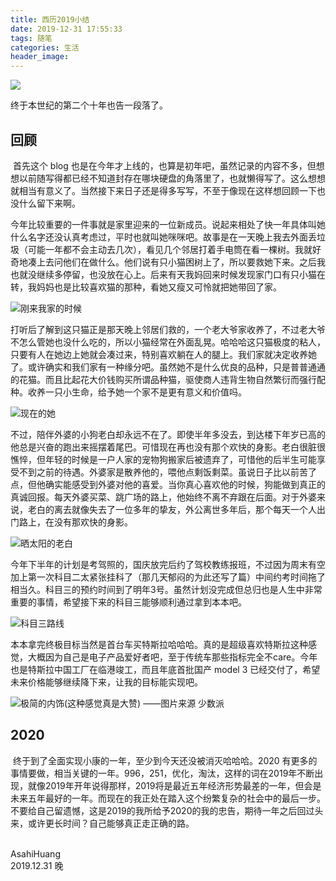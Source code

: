 ```yaml
---
title: 西历2019小结
date: 2019-12-31 17:55:33
tags: 随笔
categories: 生活
header_image:
---
```


![](https://images-asahih-com.s3.ap-northeast-1.amazonaws.com/blog/2020/04/04/head.jpg)

终于本世纪的第二个十年也告一段落了。

<!--more-->

## 回顾

​	首先这个 blog 也是在今年才上线的，也算是初年吧，虽然记录的内容不多，但想想以前随写得都已经不知道封存在哪块硬盘的角落里了，也就懒得写了。这么想想就相当有意义了。当然接下来日子还是得多写写，不至于像现在这样想回顾一下也没什么留下来啊。

​	今年比较重要的一件事就是家里迎来的一位新成员。说起来相处了快一年具体叫她什么名字还没认真考虑过，平时也就叫她咪咪吧。故事是在一天晚上我去外面丢垃圾（可能一年都不会主动去几次），看见几个邻居打着手电筒在看一棵树。我就好奇地凑上去问他们在做什么。他们说有只小猫困树上了，所以要救她下来。之后我也就没继续多停留，也没放在心上。后来有天我妈回来时候发现家门口有只小猫在转，我妈妈也是比较喜欢猫的那种，看她又瘦又可怜就把她带回了家。

![刚来我家的时候](https://images-asahih-com.s3.ap-northeast-1.amazonaws.com/blog/2020/04/04/IMG_4079.JPG)

​	打听后了解到这只猫正是那天晚上邻居们救的，一个老大爷家收养了，不过老大爷不怎么管她也没什么吃的，所以小猫经常在外面乱晃。哈哈哈这只猫极度的粘人，只要有人在她边上她就会凑过来，特别喜欢躺在人的腿上。我们家就决定收养她了。或许确实和我们家有一种缘分吧。虽然她不是什么优良的品种，只是普普通通的花猫。而且比起花大价钱购买所谓品种猫，驱使商人违背生物自然繁衍而强行配种。收养一只小生命，给予她一个家不是更有意义和价值吗。

![现在的她](https://images-asahih-com.s3.ap-northeast-1.amazonaws.com/blog/2020/04/04/IMG_4078.JPG)

​	不过，陪伴外婆的小狗老白却永远不在了。即使半年多没去，到达楼下年岁已高的他总是兴奋的跑出来摇摆着尾巴。可惜现在再也没有那个欢快的身影。老白很脏很憔悴，但年轻的时候是一户人家的宠物狗搬家后被遗弃了，可惜他的后半生可能享受不到之前的待遇。外婆家是散养他的，喂他点剩饭剩菜。虽说日子比以前苦了点，但他确实能感受到外婆对他的喜爱。当你真心喜欢他的时候，狗能做到真正的真诚回报。每天外婆买菜、跳广场的路上，他始终不离不弃跟在后面。对于外婆来说，老白的离去就像失去了一位多年的挚友，外公离世多年后，那个每天一个人出门路上，在没有那欢快的身影。

![晒太阳的老白](https://images-asahih-com.s3.ap-northeast-1.amazonaws.com/blog/2020/04/04/IMG_2632.jpeg)

​	今年下半年的计划是考驾照的，国庆放完后约了驾校教练报班，不过因为周末有空加上第一次科目二太紧张挂科了（那几天郁闷的为此还写了篇）中间约考时间拖了相当久。科目三的预约时间到了明年3号。虽然计划没完成但总归也是人生中非常重要的事情，希望接下来的科目三能够顺利通过拿到本本吧。

![科目三路线](https://images-asahih-com.s3.ap-northeast-1.amazonaws.com/blog/2020/04/04/IMG_0600.png)



​	本本拿完终极目标当然是首台车买特斯拉哈哈哈。真的是超级喜欢特斯拉这种感觉，大概因为自己是电子产品爱好者吧，至于传统车那些指标完全不care。今年也是特斯拉中国工厂在临港竣工，而且年底首批国产 model 3 已经交付了，希望未来价格能够继续降下来，让我的目标能实现吧。

![极简的内饰(这种感觉真是大赞) ——图片来源 少数派](https://images-asahih-com.s3.ap-northeast-1.amazonaws.com/blog/2020/04/04/IMG_0648.jpeg)





## 2020

​	终于到了全面实现小康的一年，至少到今天还没被消灭哈哈哈。2020 有更多的事情要做，相当关键的一年。996，251，优化，淘汰，这样的词在2019年不断出现，就像2019年开年说得那样，2019将是最近五年经济形势最差的一年，但会是未来五年最好的一年。而现在的我正处在踏入这个纷繁复杂的社会中的最后一步。不要给自己留遗憾，这是2019的我所给予2020的我的忠告，期待一年之后回过头来，或许更长时间？自己能够真正走正确的路。  
​    


AsahiHuang  
2019.12.31 晚




